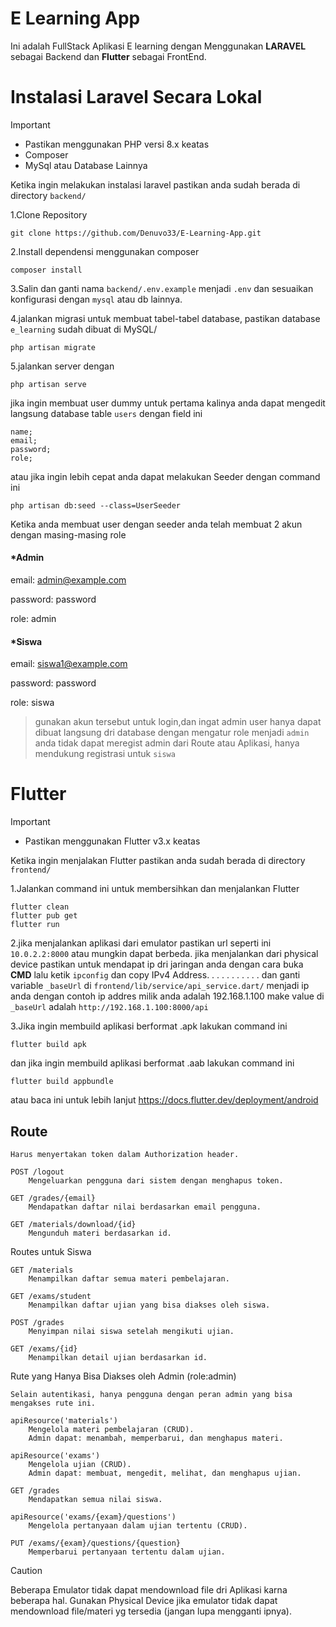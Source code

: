 # E Learning App

Ini adalah FullStack Aplikasi E learning dengan Menggunakan **LARAVEL** sebagai Backend dan **Flutter** sebagai FrontEnd.

# Instalasi Laravel Secara Lokal

> [!IMPORTANT]
> - Pastikan menggunakan PHP versi 8.x keatas
> - Composer
> - MySql atau Database Lainnya

Ketika ingin melakukan instalasi laravel pastikan anda sudah berada di directory ```backend/```

1.Clone Repository
```
git clone https://github.com/Denuvo33/E-Learning-App.git
```
2.Install dependensi menggunakan composer
```
composer install
```
3.Salin dan ganti nama ```backend/.env.example``` menjadi ```.env``` dan sesuaikan konfigurasi dengan ```mysql``` atau db lainnya.

4.jalankan migrasi untuk membuat tabel-tabel database, pastikan database ```e_learning``` sudah dibuat di MySQL/
```
php artisan migrate
```

5.jalankan server dengan
```
php artisan serve
```
jika ingin membuat user dummy untuk pertama kalinya anda dapat mengedit langsung database table ```users``` dengan field ini
```
name;
email;
password;
role;
```
atau jika ingin lebih cepat anda dapat melakukan Seeder dengan command ini
```
php artisan db:seed --class=UserSeeder
```
Ketika anda membuat user dengan seeder anda telah membuat 2 akun dengan masing-masing role
#### *Admin
email: admin@example.com

password: password

role: admin

#### *Siswa
email: siswa1@example.com

password: password

role: siswa

> gunakan akun tersebut untuk login,dan ingat admin user hanya dapat dibuat langsung dri database dengan mengatur role menjadi ```admin``` anda tidak dapat meregist admin dari Route atau Aplikasi, hanya mendukung registrasi untuk ```siswa```

# Flutter

> [!IMPORTANT]
> - Pastikan menggunakan Flutter v3.x keatas

Ketika ingin menjalakan Flutter pastikan anda sudah berada di directory ```frontend/```

1.Jalankan command ini untuk membersihkan dan menjalankan Flutter
```
flutter clean
flutter pub get
flutter run
```
2.jika menjalankan aplikasi dari emulator pastikan url seperti ini ```10.0.2.2:8000``` atau mungkin dapat berbeda. jika menjalankan dari physical device pastikan untuk mendapat ip dri jaringan anda dengan cara buka **CMD** lalu ketik 
```ipconfig``` dan copy IPv4 Address. . . . . . . . . . . 
dan ganti variable ```_baseUrl``` di ```frontend/lib/service/api_service.dart/``` menjadi ip anda dengan contoh ip addres milik anda adalah 192.168.1.100 make value di ```_baseUrl``` adalah ```http://192.168.1.100:8000/api```

3.Jika ingin membuild aplikasi berformat .apk lakukan command ini
```
flutter build apk
```
dan jika ingin membuild aplikasi berformat .aab lakukan command ini
```
flutter build appbundle
```
atau baca ini untuk lebih lanjut https://docs.flutter.dev/deployment/android

## Route 
    Harus menyertakan token dalam Authorization header.

    POST /logout
        Mengeluarkan pengguna dari sistem dengan menghapus token.

    GET /grades/{email}
        Mendapatkan daftar nilai berdasarkan email pengguna.

    GET /materials/download/{id}
        Mengunduh materi berdasarkan id.

Routes untuk Siswa

    GET /materials
        Menampilkan daftar semua materi pembelajaran.

    GET /exams/student
        Menampilkan daftar ujian yang bisa diakses oleh siswa.

    POST /grades
        Menyimpan nilai siswa setelah mengikuti ujian.

    GET /exams/{id}
        Menampilkan detail ujian berdasarkan id.


Rute yang Hanya Bisa Diakses oleh Admin (role:admin)

    Selain autentikasi, hanya pengguna dengan peran admin yang bisa mengakses rute ini.

    apiResource('materials')
        Mengelola materi pembelajaran (CRUD).
        Admin dapat: menambah, memperbarui, dan menghapus materi.

    apiResource('exams')
        Mengelola ujian (CRUD).
        Admin dapat: membuat, mengedit, melihat, dan menghapus ujian.

    GET /grades
        Mendapatkan semua nilai siswa.

    apiResource('exams/{exam}/questions')
        Mengelola pertanyaan dalam ujian tertentu (CRUD).

    PUT /exams/{exam}/questions/{question}
        Memperbarui pertanyaan tertentu dalam ujian.

> [!CAUTION]
> Beberapa Emulator tidak dapat mendownload file dri Aplikasi karna beberapa hal.
> Gunakan Physical Device jika emulator tidak dapat mendownload file/materi yg tersedia (jangan lupa mengganti ipnya).
